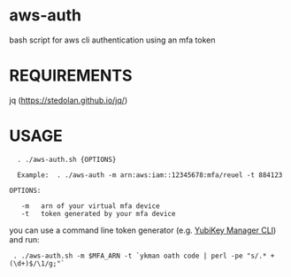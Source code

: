 # aws-auth
bash script for aws cli authentication using an mfa token

# REQUIREMENTS
  jq (https://stedolan.github.io/jq/)

# USAGE

```
  . ./aws-auth.sh {OPTIONS}
  
  Example:  . ./aws-auth -m arn:aws:iam::12345678:mfa/reuel -t 884123

OPTIONS:

   -m   arn of your virtual mfa device
   -t   token generated by your mfa device

```

you can use a command line token generator (e.g. [YubiKey Manager CLI](https://developers.yubico.com/yubikey-manager/)) and run:  
```
 . ./aws-auth.sh -m $MFA_ARN -t `ykman oath code | perl -pe "s/.* +(\d+)$/\1/g;"`
```
